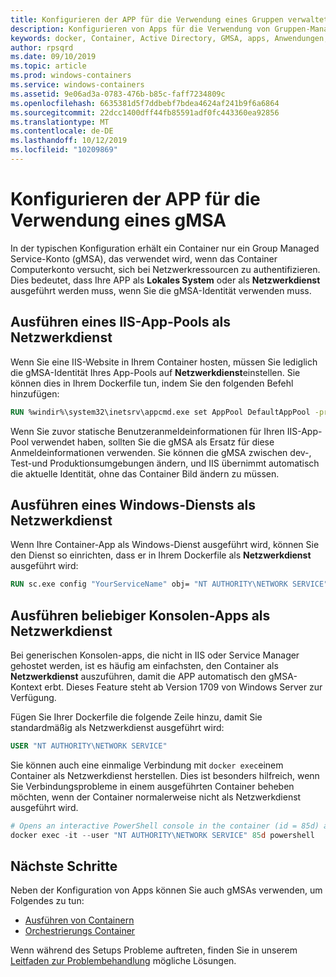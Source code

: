 ```yaml
---
title: Konfigurieren der APP für die Verwendung eines Gruppen verwalteten Dienstkontos
description: Konfigurieren von Apps für die Verwendung von Gruppen-Managed-Service-Konten (gMSAs) für Windows-Container.
keywords: docker, Container, Active Directory, GMSA, apps, Anwendungen, Group Managed Service-Konto, Gruppen-Managed-Service-Konten, Konfiguration
author: rpsqrd
ms.date: 09/10/2019
ms.topic: article
ms.prod: windows-containers
ms.service: windows-containers
ms.assetid: 9e06ad3a-0783-476b-b85c-faff7234809c
ms.openlocfilehash: 6635381d5f7ddbebf7bdea4624af241b9f6a6864
ms.sourcegitcommit: 22dcc1400dff44fb85591adf0fc443360ea92856
ms.translationtype: MT
ms.contentlocale: de-DE
ms.lasthandoff: 10/12/2019
ms.locfileid: "10209869"
---
```

# <a name="configure-your-app-to-use-a-gmsa"></a>Konfigurieren der APP für die Verwendung eines gMSA

In der typischen Konfiguration erhält ein Container nur ein Group Managed Service-Konto (gMSA), das verwendet wird, wenn das Container Computerkonto versucht, sich bei Netzwerkressourcen zu authentifizieren. Dies bedeutet, dass Ihre APP als **Lokales System** oder als **Netzwerkdienst** ausgeführt werden muss, wenn Sie die gMSA-Identität verwenden muss.

## <a name="run-an-iis-app-pool-as-network-service"></a>Ausführen eines IIS-App-Pools als Netzwerkdienst

Wenn Sie eine IIS-Website in Ihrem Container hosten, müssen Sie lediglich die gMSA-Identität Ihres App-Pools auf **Netzwerkdienst**einstellen. Sie können dies in Ihrem Dockerfile tun, indem Sie den folgenden Befehl hinzufügen:

```dockerfile
RUN %windir%\system32\inetsrv\appcmd.exe set AppPool DefaultAppPool -processModel.identityType:NetworkService
```

Wenn Sie zuvor statische Benutzeranmeldeinformationen für Ihren IIS-App-Pool verwendet haben, sollten Sie die gMSA als Ersatz für diese Anmeldeinformationen verwenden. Sie können die gMSA zwischen dev-, Test-und Produktionsumgebungen ändern, und IIS übernimmt automatisch die aktuelle Identität, ohne das Container Bild ändern zu müssen.

## <a name="run-a-windows-service-as-network-service"></a>Ausführen eines Windows-Diensts als Netzwerkdienst

Wenn Ihre Container-App als Windows-Dienst ausgeführt wird, können Sie den Dienst so einrichten, dass er in Ihrem Dockerfile als **Netzwerkdienst** ausgeführt wird:

```dockerfile
RUN sc.exe config "YourServiceName" obj= "NT AUTHORITY\NETWORK SERVICE" password= ""
```

## <a name="run-arbitrary-console-apps-as-network-service"></a>Ausführen beliebiger Konsolen-Apps als Netzwerkdienst

Bei generischen Konsolen-apps, die nicht in IIS oder Service Manager gehostet werden, ist es häufig am einfachsten, den Container als **Netzwerkdienst** auszuführen, damit die APP automatisch den gMSA-Kontext erbt. Dieses Feature steht ab Version 1709 von Windows Server zur Verfügung.

Fügen Sie Ihrer Dockerfile die folgende Zeile hinzu, damit Sie standardmäßig als Netzwerkdienst ausgeführt wird:

```dockerfile
USER "NT AUTHORITY\NETWORK SERVICE"
```

Sie können auch eine einmalige Verbindung mit `docker exec`einem Container als Netzwerkdienst herstellen. Dies ist besonders hilfreich, wenn Sie Verbindungsprobleme in einem ausgeführten Container beheben möchten, wenn der Container normalerweise nicht als Netzwerkdienst ausgeführt wird.

```powershell
# Opens an interactive PowerShell console in the container (id = 85d) as the Network Service account
docker exec -it --user "NT AUTHORITY\NETWORK SERVICE" 85d powershell
```

## <a name="next-steps"></a>Nächste Schritte

Neben der Konfiguration von Apps können Sie auch gMSAs verwenden, um Folgendes zu tun:

- [Ausführen von Containern](gmsa-run-container.md)
- [Orchestrierungs Container](gmsa-orchestrate-containers.md)

Wenn während des Setups Probleme auftreten, finden Sie in unserem [Leitfaden zur Problembehandlung](gmsa-troubleshooting.md) mögliche Lösungen.
